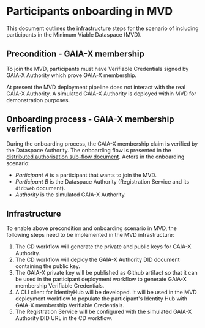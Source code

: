 # Participants onboarding in MVD

This document outlines the infrastructure steps for the scenario of including participants in the Minimum Viable Dataspace (MVD).

## Precondition - GAIA-X membership

To join the MVD, participants must have Verifiable Credentials signed by GAIA-X Authority which prove GAIA-X membership.

At present the MVD deployment pipeline does not interact with the real GAIA-X Authority. A simulated GAIA-X Authority is deployed within MVD for demonstration purposes.

## Onboarding process - GAIA-X membership verification

During the onboarding process, the GAIA-X membership claim is verified by the Dataspace Authority.
The onboarding flow is presented in the [distributed authorisation sub-flow document](https://github.com/agera-edc/MinimumViableDataspace/tree/feature/20-rs-adr-target/docs/developer/decision-records/2022-06-16-distributed-authorization).
Actors in the onboarding scenario:

- _Participant A_ is a participant that wants to join the MVD.
- _Participant B_ is the Dataspace Authority (Registration Service and its `did:web` document).
- _Authority_ is the simulated GAIA-X Authority.

## Infrastructure

To enable above precondition and onboarding scenario in MVD, the following steps need to be implemented in the MVD infrastructure: 

1. The CD workflow will generate the private and public keys for GAIA-X Authority.
2. The CD workflow will deploy the GAIA-X Authority DID document containing the public key.
3. The GAIA-X private key will be published as Github artifact so that it can be used in the participant deployment workflow to generate GAIA-X membership Verifiable Credentials. 
4. A CLI client for IdentityHub will be developed. It will be used in the MVD deployment workflow to populate the participant's Identity Hub with GAIA-X membership Verifiable Credentials.
5. The Registration Service will be configured with the simulated GAIA-X Authority DID URL in the CD workflow.